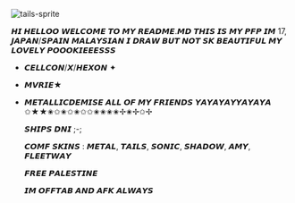 ![tails-sprite](https://github.com/sunrivse/sunrivse/assets/167609620/1db5d8f4-138c-42e7-a84a-67c632dfb8cc)

𝙃𝙄 𝙃𝙀𝙇𝙇𝙊𝙊 𝙒𝙀𝙇𝘾𝙊𝙈𝙀 𝙏𝙊 𝙈𝙔 𝙍𝙀𝘼𝘿𝙈𝙀.𝙈𝘿 𝙏𝙃𝙄𝙎 𝙄𝙎 𝙈𝙔 𝙋𝙁𝙋
𝙄𝙈 17, 𝙅𝘼𝙋𝘼𝙉/𝙎𝙋𝘼𝙄𝙉 𝙈𝘼𝙇𝘼𝙔𝙎𝙄𝘼𝙉
𝙄 𝘿𝙍𝘼𝙒 𝘽𝙐𝙏 𝙉𝙊𝙏 𝙎𝙆 𝘽𝙀𝘼𝙐𝙏𝙄𝙁𝙐𝙇
𝙈𝙔 𝙇𝙊𝙑𝙀𝙇𝙔 𝙋𝙊𝙊𝙊𝙆𝙄𝙀𝙀𝙀𝙎𝙎𝙎
- 𝘾𝙀𝙇𝙇𝘾𝙊𝙉/𝙓/𝙃𝙀𝙓𝙊𝙉 ✦
- 𝙈𝙑𝙍𝙄𝙀★
- 𝙈𝙀𝙏𝘼𝙇𝙇𝙄𝘾𝘿𝙀𝙈𝙄𝙎𝙀
 𝘼𝙇𝙇 𝙊𝙁 𝙈𝙔 𝙁𝙍𝙄𝙀𝙉𝘿𝙎 𝙔𝘼𝙔𝘼𝙔𝘼𝙔𝙔𝘼𝙔𝘼𝙔𝘼
  ✩★★✬✩✬✩✬✩✩✬✬✬✬✢✬✢✩✢

  𝙎𝙃𝙄𝙋𝙎 𝘿𝙉𝙄 ;-;

  
  𝘾𝙊𝙈𝙁 𝙎𝙆𝙄𝙉𝙎 : 𝙈𝙀𝙏𝘼𝙇, 𝙏𝘼𝙄𝙇𝙎, 𝙎𝙊𝙉𝙄𝘾, 𝙎𝙃𝘼𝘿𝙊𝙒, 𝘼𝙈𝙔, 𝙁𝙇𝙀𝙀𝙏𝙒𝘼𝙔

  𝙁𝙍𝙀𝙀 𝙋𝘼𝙇𝙀𝙎𝙏𝙄𝙉𝙀

  𝙄𝙈 𝙊𝙁𝙁𝙏𝘼𝘽 𝘼𝙉𝘿 𝘼𝙁𝙆 𝘼𝙇𝙒𝘼𝙔𝙎

  
